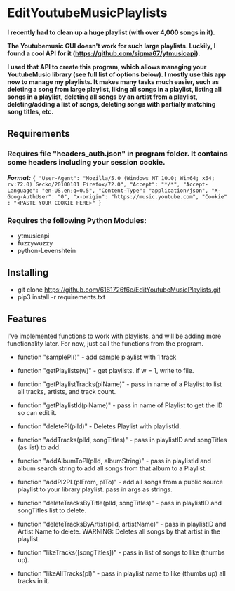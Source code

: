 # EditYoutubeMusicPlaylists
**I recently had to clean up a huge playlist (with over 4,000 songs in it).**

**The Youtubemusic GUI doesn't work for such large playlists.  Luckily, I found a cool API for it (https://github.com/sigma67/ytmusicapi).**

**I used that API to create this program, which allows managing your YoutubeMusic library (see full list of options below).  I mostly use this app now to manage my playlists.  It makes many tasks much easier, such as deleting a song from large playlist, liking all songs in a playlist, listing all songs in a playlist, deleting all songs by an artist from a playlist, deleting/adding a list of songs, deleting songs with partially matching song titles, etc.**

## Requirements
### Requires file "headers_auth.json" in program folder.  It contains some headers including your session cookie.
***Format:*** 
`
{
    "User-Agent": "Mozilla/5.0 (Windows NT 10.0; Win64; x64; rv:72.0) Gecko/20100101 Firefox/72.0",
    "Accept": "*/*",
    "Accept-Language": "en-US,en;q=0.5",
    "Content-Type": "application/json",
    "X-Goog-AuthUser": "0",
    "x-origin": "https://music.youtube.com",
    "Cookie" : "<PASTE YOUR COOKIE HERE>"
}
`
### Requires the following Python Modules:
* ytmusicapi
* fuzzywuzzy
* python-Levenshtein

## Installing
* git clone https://github.com/6161726f6e/EditYoutubeMusicPlaylists.git
* pip3 install -r requirements.txt

## Features
I've implemented functions to work with playlists, and will be adding more functionality later.
For now, just call the functions from the program.

* function "samplePl()" - 
add sample playlist with 1 track

* function "getPlaylists(w)" - 
get playlists.  if w = 1, write to file.

* function "getPlaylistTracks(plName)" - 
pass in name of a Playlist to list all tracks, artists, and track count.

* function "getPlaylistId(plName)" - 
pass in name of Playlist to get the ID so can edit it. 

* function "deletePl(plId)" - 
Deletes Playlist with playlistId.

* function "addTracks(plId, songTitles)" - 
pass in playlistID and songTitles (as list) to add.

* function "addAlbumToPl(plId, albumString)" - 
pass in playlistId and album search string to add all songs from that album to a Playlist.

* function "addPl2PL(plFrom, plTo)" - 
add all songs from a public source playlist to your library playlist.
pass in args as strings.

* function "deleteTracksByTitle(plId, songTitles)" - 
pass in playlistID and songTitles list to delete.

* function "deleteTracksByArtist(plId, artistName)" - 
pass in playlistID and Artist Name to delete.
WARNING: Deletes all songs by that artist in the playlist.

* function "likeTracks([songTitles])" - 
pass in list of songs to like (thumbs up).

* function "likeAllTracks(pl)" - 
pass in playlist name to like (thumbs up) all tracks in it.

